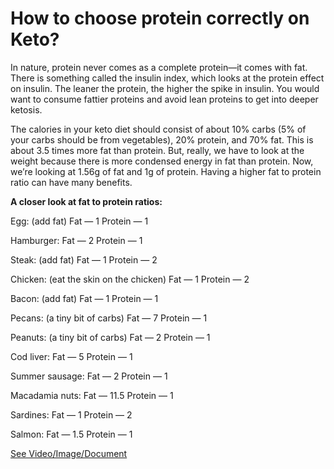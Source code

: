 # How to choose protein correctly on Keto?

In nature, protein never comes as a complete protein—it comes with fat. There is something called the insulin index, which looks at the protein effect on insulin. The leaner the protein, the higher the spike in insulin. You would want to consume fattier proteins and avoid lean proteins to get into deeper ketosis.

The calories in your keto diet should consist of about 10% carbs (5% of your carbs should be from vegetables), 20% protein, and 70% fat. This is about 3.5 times more fat than protein. But, really, we have to look at the weight because there is more condensed energy in fat than protein. Now, we’re looking at 1.56g of fat and 1g of protein. Having a higher fat to protein ratio can have many benefits.

**A closer look at fat to protein ratios:**

Egg: (add fat) Fat — 1 Protein — 1

Hamburger: Fat — 2 Protein — 1

Steak: (add fat) Fat — 1 Protein — 2

Chicken: (eat the skin on the chicken) Fat — 1 Protein — 2

Bacon: (add fat) Fat — 1 Protein — 1

Pecans: (a tiny bit of carbs) Fat — 7 Protein — 1

Peanuts: (a tiny bit of carbs) Fat — 2 Protein — 1

Cod liver: Fat — 5 Protein — 1

Summer sausage: Fat — 2 Protein — 1

Macadamia nuts: Fat — 11.5 Protein — 1

Sardines: Fat — 1 Protein — 2

Salmon: Fat — 1.5 Protein — 1

 [See Video/Image/Document](https://hls-player.drberg.com/asset?path=migrated-assets/choose-your-protein-wisely-on-keto)